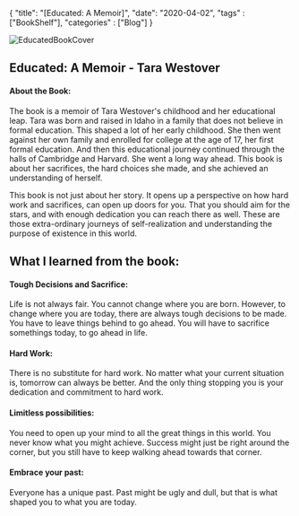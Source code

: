 {
    "title": "[Educated: A Memoir]",
    "date": "2020-04-02",
    "tags" : ["BookShelf"],
    "categories" : ["Blog"]
}


![EducatedBookCover](/images/Book/educated.jpg)

## Educated: A Memoir - Tara Westover

#### About the Book:

The book is a memoir of Tara Westover's childhood and her educational leap. Tara was born and raised in Idaho in a family that does not believe in formal education. This shaped a lot of her early childhood. She then went against her own family and enrolled for college at the age of 17, her first formal education. And then this educational journey continued through the halls of Cambridge and Harvard. She went a long way ahead. This book is about her sacrifices, the hard choices she made, and she achieved an understanding of herself.

This book is not just about her story. It opens up a perspective on how hard work and sacrifices, can open up doors for you. That you should aim for the stars, and with enough dedication you can reach there as well. These are those extra-ordinary journeys of self-realization and understanding the purpose of existence in this world.

## What I learned from the book:

#### Tough Decisions and Sacrifice:
Life is not always fair. You cannot change where you are born. However, to change where you are today, there are always tough decisions to be made. You have to leave things behind to go ahead. You will have to sacrifice somethings today, to go ahead in life.

#### Hard Work:
There is no substitute for hard work. No matter what your current situation is, tomorrow can always be better. And the only thing stopping you is your dedication and commitment to hard work.

#### Limitless possibilities:
You need to open up your mind to all the great things in this world. You never know what you might achieve. Success might just be right around the corner, but you still have to keep walking ahead towards that corner.

#### Embrace your past:
Everyone has a unique past. Past might be ugly and dull, but that is what shaped you to what you are today.
